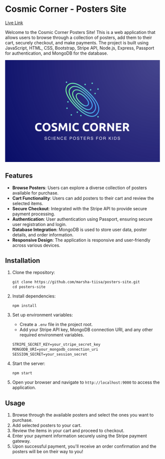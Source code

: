 # Cosmic Corner - Posters Site

[Live Link](https://cosmic-corner.fly.dev) 

Welcome to the Cosmic Corner Posters Site! This is a web application that allows users to browse through a collection of posters, add them to their cart, securely checkout, and make payments. The project is built using JavaScript, HTML, CSS, Bootstrap, Stripe API, Node.js, Express, Passport for authentication, and MongoDB for the database.

![cosmiccorner](public/imgs/cosmic-corner.png)

## Features

- **Browse Posters**: Users can explore a diverse collection of posters available for purchase.
- **Cart Functionality**: Users can add posters to their cart and review the selected items.
- **Secure Checkout**: Integrated with the Stripe API to provide secure payment processing.
- **Authentication**: User authentication using Passport, ensuring secure user registration and login.
- **Database Integration**: MongoDB is used to store user data, poster details, and order information.
- **Responsive Design**: The application is responsive and user-friendly across various devices.

## Installation

1. Clone the repository:
   ```
   git clone https://github.com/marsha-tiisa/posters-site.git
   cd posters-site
   ```

2. Install dependencies:
   ```
   npm install
   ```

3. Set up environment variables:
   - Create a `.env` file in the project root.
   - Add your Stripe API key, MongoDB connection URI, and any other required environment variables.
   ```
   STRIPE_SECRET_KEY=your_stripe_secret_key
   MONGODB_URI=your_mongodb_connection_uri
   SESSION_SECRET=your_session_secret
   ```

4. Start the server:
   ```
   npm start
   ```

5. Open your browser and navigate to `http://localhost:9000` to access the application.

## Usage

1. Browse through the available posters and select the ones you want to purchase.
2. Add selected posters to your cart.
3. Review the items in your cart and proceed to checkout.
4. Enter your payment information securely using the Stripe payment gateway.
5. Upon successful payment, you'll receive an order confirmation and the posters will be on their way to you!

